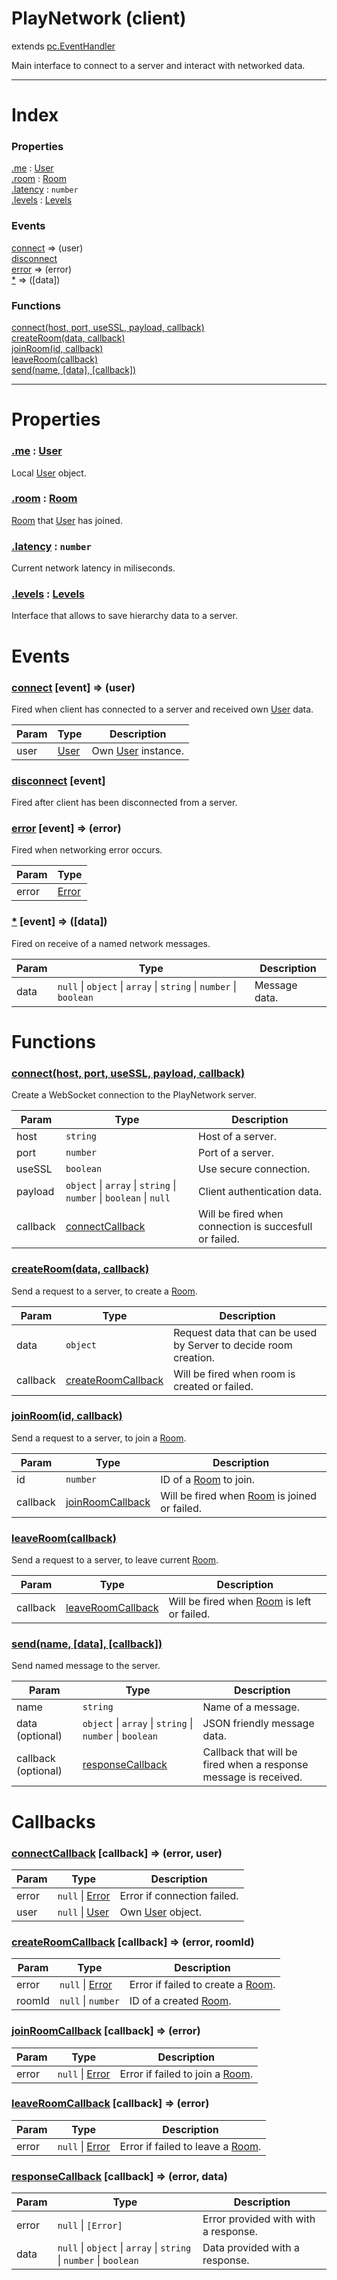 # PlayNetwork (client)
extends [pc.EventHandler]

Main interface to connect to a server and interact with networked data.

---

# Index

### Properties

<a href='#property_me'>.me</a> : [User]  
<a href='#property_room'>.room</a> : [Room]  
<a href='#property_latency'>.latency</a> : `number`  
<a href='#property_levels'>.levels</a> : [Levels]  

### Events

<a href='#event_connect'>connect</a> => (user)  
<a href='#event_disconnect'>disconnect</a>  
<a href='#event_error'>error</a> => (error)  
<a href='#event_*'>*</a> => ([data])  

### Functions

<a href='#function_connect'>connect(host, port, useSSL, payload, callback)</a>  
<a href='#function_createRoom'>createRoom(data, callback)</a>  
<a href='#function_joinRoom'>joinRoom(id, callback)</a>  
<a href='#function_leaveRoom'>leaveRoom(callback)</a>  
<a href='#function_send'>send(name, [data], [callback])</a>  


---


# Properties

<a name='property_me'></a>
### <a href='#property_me'>.me</a> : [User]  
Local [User] object.

<a name='property_room'></a>
### <a href='#property_room'>.room</a> : [Room]  
[Room] that [User] has joined.

<a name='property_latency'></a>
### <a href='#property_latency'>.latency</a> : `number`  
Current network latency in miliseconds.

<a name='property_levels'></a>
### <a href='#property_levels'>.levels</a> : [Levels]  
Interface that allows to save hierarchy data to a server.



# Events

<a name='event_connect'></a>
### <a href='#event_connect'>connect</a> [event] => (user)  
Fired when client has connected to a server and received own [User] data.

| Param | Type | Description |
| --- | --- | --- |
| user | [User] | Own [User] instance. |  


<a name='event_disconnect'></a>
### <a href='#event_disconnect'>disconnect</a> [event]  
Fired after client has been disconnected from a server.



<a name='event_error'></a>
### <a href='#event_error'>error</a> [event] => (error)  
Fired when networking error occurs.

| Param | Type |
| --- | --- |
| error | [Error] |  


<a name='event_*'></a>
### <a href='#event_*'>*</a> [event] => ([data])  
Fired on receive of a named network messages.

| Param | Type | Description |
| --- | --- | --- |
| data | `null` &#124; `object` &#124; `array` &#124; `string` &#124; `number` &#124; `boolean` | Message data. |  


# Functions

<a name='function_connect'></a>
### <a href='#function_connect'>connect(host, port, useSSL, payload, callback)</a>  

Create a WebSocket connection to the PlayNetwork server.

| Param | Type | Description |
| --- | --- | --- |
| host | `string` | Host of a server. |  
| port | `number` | Port of a server. |  
| useSSL | `boolean` | Use secure connection. |  
| payload | `object` &#124; `array` &#124; `string` &#124; `number` &#124; `boolean` &#124; `null` | Client authentication data. |  
| callback | <a href='#callback_connectCallback'>connectCallback</a> | Will be fired when connection is succesfull or failed. |  


<a name='function_createRoom'></a>
### <a href='#function_createRoom'>createRoom(data, callback)</a>  

Send a request to a server, to create a [Room].

| Param | Type | Description |
| --- | --- | --- |
| data | `object` | Request data that can be used by Server to decide room creation. |  
| callback | <a href='#callback_createRoomCallback'>createRoomCallback</a> | Will be fired when room is created or failed. |  


<a name='function_joinRoom'></a>
### <a href='#function_joinRoom'>joinRoom(id, callback)</a>  

Send a request to a server, to join a [Room].

| Param | Type | Description |
| --- | --- | --- |
| id | `number` | ID of a [Room] to join. |  
| callback | <a href='#callback_joinRoomCallback'>joinRoomCallback</a> | Will be fired when [Room] is joined or failed. |  


<a name='function_leaveRoom'></a>
### <a href='#function_leaveRoom'>leaveRoom(callback)</a>  

Send a request to a server, to leave current [Room].

| Param | Type | Description |
| --- | --- | --- |
| callback | <a href='#callback_leaveRoomCallback'>leaveRoomCallback</a> | Will be fired when [Room] is left or failed. |  


<a name='function_send'></a>
### <a href='#function_send'>send(name, [data], [callback])</a>  

Send named message to the server.

| Param | Type | Description |
| --- | --- | --- |
| name | `string` | Name of a message. |  
| data (optional) | `object` &#124; `array` &#124; `string` &#124; `number` &#124; `boolean` | JSON friendly message data. |  
| callback (optional) | <a href='#callback_responseCallback'>responseCallback</a> | Callback that will be fired when a response message is received. |  



# Callbacks

<a name='callback_connectCallback'></a>
### <a href='#callback_connectCallback'>connectCallback</a> [callback] => (error, user)  

| Param | Type | Description |
| --- | --- | --- |
| error | `null` &#124; [Error] | Error if connection failed. |  
| user | `null` &#124; [User] | Own [User] object. |  




<a name='callback_createRoomCallback'></a>
### <a href='#callback_createRoomCallback'>createRoomCallback</a> [callback] => (error, roomId)  

| Param | Type | Description |
| --- | --- | --- |
| error | `null` &#124; [Error] | Error if failed to create a [Room]. |  
| roomId | `null` &#124; `number` | ID of a created [Room]. |  




<a name='callback_joinRoomCallback'></a>
### <a href='#callback_joinRoomCallback'>joinRoomCallback</a> [callback] => (error)  

| Param | Type | Description |
| --- | --- | --- |
| error | `null` &#124; [Error] | Error if failed to join a [Room]. |  




<a name='callback_leaveRoomCallback'></a>
### <a href='#callback_leaveRoomCallback'>leaveRoomCallback</a> [callback] => (error)  

| Param | Type | Description |
| --- | --- | --- |
| error | `null` &#124; [Error] | Error if failed to leave a [Room]. |  




<a name='callback_responseCallback'></a>
### <a href='#callback_responseCallback'>responseCallback</a> [callback] => (error, data)  

| Param | Type | Description |
| --- | --- | --- |
| error | ````null```` &#124; ```[Error]``` | Error provided with with a response. |  
| data | ````null```` &#124; ````object```` &#124; ````array```` &#124; ````string```` &#124; ````number```` &#124; ````boolean```` | Data provided with a response. |  




[pc.EventHandler]: https://developer.playcanvas.com/en/api/pc.EventHandler.html  
[Room]: ./Room.md  
[User]: ./User.md  
[Error]: https://developer.mozilla.org/en-US/docs/Web/JavaScript/Reference/Global_Objects/Error  
[Levels]: ./Levels.md  
